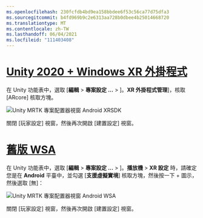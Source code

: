 ```yaml
---
ms.openlocfilehash: 230fcfdb4bd9ea158bbdee6f53c56ca77d75dfa3
ms.sourcegitcommit: b4fd969b9c2e6313aa728b0dbee4b25014668720
ms.translationtype: MT
ms.contentlocale: zh-TW
ms.lasthandoff: 06/04/2021
ms.locfileid: "111403408"
---
```

# <a name="unity-2020--windows-xr-plugin"></a>[Unity 2020 + Windows XR 外掛程式](#tab/winxr)

在 Unity 功能表中，選取 [**編輯**  >  **專案設定 ...**  >  ]。**XR 外掛程式管理**]，核取 [ARcore] 核取方塊。

![Unity MRTK 專案配置器視窗 Android XRSDK](../images/mr-learning-asa/asa-05-section3-step1-2-1-XRSDK-android.png)

關閉 [玩家設定] 視窗，然後再次開啟 [建置設定] 視窗。

# <a name="legacy-wsa"></a>[舊版 WSA](#tab/wsa)

在 Unity 功能表中，選取 [**編輯**  >  **專案設定 ...**  > ]。**播放機** > **XR 設定** 時，請確定您是在 **Android** 平臺中，並勾選 [**支援虛擬實境**] 核取方塊，然後按一下 + 圖示，然後選取 [無]：

![Unity MRTK 專案配置器視窗 Android WSA](../images/mr-learning-asa/asa-05-section3-step1-2-1-Legacy.PNG)

關閉 [玩家設定] 視窗，然後再次開啟 [建置設定] 視窗。
